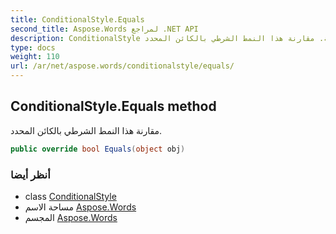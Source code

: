 ```yaml
---
title: ConditionalStyle.Equals
second_title: Aspose.Words لمراجع .NET API
description: ConditionalStyle طريقة. مقارنة هذا النمط الشرطي بالكائن المحدد.
type: docs
weight: 110
url: /ar/net/aspose.words/conditionalstyle/equals/
---
```

## ConditionalStyle.Equals method

مقارنة هذا النمط الشرطي بالكائن المحدد.

```csharp
public override bool Equals(object obj)
```

### أنظر أيضا

* class [ConditionalStyle](../)
* مساحة الاسم [Aspose.Words](../../conditionalstyle/)
* المجسم [Aspose.Words](../../../)


